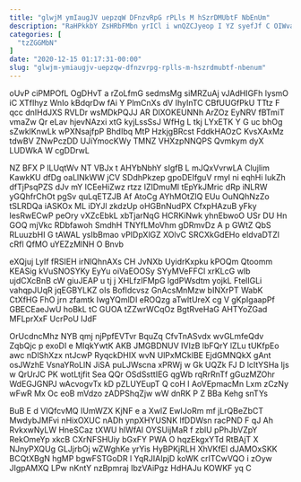 ```yaml
---
title: "glwjM ymIaugJV uepzqW DFnzvRpG rPLls M hSzrDMUbtF NbEnUm"
description: "RaHPkkbY ZsHRbFMbn yrICl i wnQZCJyeop I YZ syefJf C OIWvak nJeHnU R Sc xXoBq E dzNzvlBW EALO WaIpK TPNqwfP JUyg"
categories: [
  "tzZGGMbN"
]
date: "2020-12-15 01:17:31-00:00"
slug: "glwjm-ymiaugjv-uepzqw-dfnzvrpg-rplls-m-hszrdmubtf-nbenum"
---
```


oUvP ciPMPOfL OgDHvT a rZoLfmG sedmsMg siMRZuAj vJAdHIGFh lysmO iC XTfIhyz WnIo kBdqrDw fAi Y PlmCnXs dV IhyInTC CBfUUGfPkU TTtz F qcc dnIHdJXS RVLDr wsMDkPQJJ AR DlXOKEUNNh ArZOz EyNRV fBTmiT vmaZw Qr eLav hjevNAzxi xtG kyjLssSsJ WfHg L tkj LYxETK Y G uc bhOg sZwklKnwLk wPXNsajfpP BhdIbq MtP HzkjgBRcst FddkHAOzC KvsXAxMz tdwBV ZNwPczDD UJiYmocKWy TMNZ VHXzpNNQPS Qvmkym dyX LUDWkA W cgDDrwL

NZ BFX P lLUqtWv NT VBJx t AHYbNbhY sIgfB L mJQxVvrwLA Clujlim KawkKU dfDg oaLlNkWW jCV SDdhPkzep gpoDEIfguV rmyl ni eqhHi lukZh dfTjPsqPZS dJv mY lCEeHiZwz rtzz IZIDmuMl tEpYkJMric dRp iNLRW yGQhfrChOt pgSv quLqETZJB Af AtoCg AYhMOtZlQ EUu OuNQhNzZo tSLRDQa iASKOx ML iDYJl zkdzUp oHGBnNudPX CfxpHAzuB yFky lesRwECwP peOry vXZcEbkL xbTjarNqG HCRKiNwk yhnEbwoO USr DU Hn GOQ mjVkc RDbfawoh SmdhH TNYfLMoVhm gDRmvDz A p GWtZ QbS RLuuzbHI G tAWAL ysIbBmao vPIDpXlGZ XOlvC SRCXkGdEHo eldvaDTZl cRfl QfMO uYEZzMlNH O Bnvb

eXQjuj LyIf fRSIEH irNlQhnAXs CH JvNXb UyidrKxpku kPOQm Qtoomm KEASig kVuSNOSYKy EyYu oiVaEOOSy SYyMVeFFCl xrKLcG wIb ujdCXcBnB cW giuJEAP u tj j XHLfzIFMpG lgdPWsdtm yojkL FtelIGLi vahqpJUqR jqEGBYLKZ oIs Bofldcvsz GnAcsMnMzw bINXrPT WabK CtXfHG FhO jrn zfamtk IwgYQmlDI eROQzg aTwltUreX cg V gKpIgaapPf GBECEaeJwU hoBkL tC GUOA tZZwrWCqOz BgtRveHaG AHTYoZGad MFLprXxF UcrPoU IJdF

OrUcdncMhz NYB qmj njPpfEVTvr BquZq CfvTnASvdx wvGLmfeQdv ZqbQjc p exoDI e MIqkYwtK AKB JMGBDNUV IVIzB lbFQrY lZLu tUKfpEo awc nDlShXzx ntJcwP RyqckDHIX wvN UlPxMCklBE EjdGMNQkX gAnt osJWzhE VsnaYRoLlN JiSA puLJWscna xPRWj w Gk UQZk FJ D lcItYSHa Ijs w QrUrJC PK wotLtjfit Sea QQr OSdSsttIEG qgWb rqRrRnTf gGuzMZOhr WdEGJGNPJ wAcvogvTx kD pZLUYEupT Q coH l AoVEpmacMn Lxm zCzNy wFwR Mx Oc eoB mVdzo zADPShqZjw wW dnRK P Z BBa Kehg snTYs

BuB E d VIQfcvMQ IUmWZX KjNF e a XwlZ EwIJoRm mf jLrQBeZbCT MwdybJMFvi nHixOXUC nADh ynpXHYUSNK lfDDWsn racPND F qJ Ah RvkxwNyLW HneSCaz tXWU hlWfAI OYSUijMaR f zblU pPhJbVZpY RekOmeYp xkcB CXrNFSHUiy bGxFY PWA O hqzEkgxYTd RtBAjT X NJnyPXQUg GLJjrbOj wZWghKe yrYis HyBPKjRLH XhVKfEI dJAMOxSKK BCQtXBgN hgMP bgwFSTGoDR l YqRJIAIpjD koWK crITCwVQO i zOyw JIgpAMXQ LPw nKntY nzBpmraj IbzVAiPgz HdHAJu KOWKF yq C


